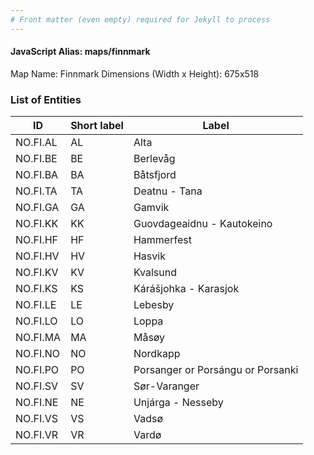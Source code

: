 ```yaml
---
# Front matter (even empty) required for Jekyll to process
---
```


#### JavaScript Alias: maps/finnmark

Map Name: Finnmark
Dimensions (Width x Height): 675x518





### List of Entities

ID | Short label | Label
---|---|---|
NO.FI.AL|AL|Alta
NO.FI.BE|BE|Berlevåg
NO.FI.BA|BA|Båtsfjord
NO.FI.TA|TA|Deatnu - Tana
NO.FI.GA|GA|Gamvik
NO.FI.KK|KK|Guovdageaidnu - Kautokeino
NO.FI.HF|HF|Hammerfest
NO.FI.HV|HV|Hasvik
NO.FI.KV|KV|Kvalsund
NO.FI.KS|KS|Kárášjohka - Karasjok
NO.FI.LE|LE|Lebesby
NO.FI.LO|LO|Loppa
NO.FI.MA|MA|Måsøy
NO.FI.NO|NO|Nordkapp
NO.FI.PO|PO|Porsanger or Porsángu or Porsanki
NO.FI.SV|SV|Sør-Varanger
NO.FI.NE|NE|Unjárga - Nesseby
NO.FI.VS|VS|Vadsø
NO.FI.VR|VR|Vardø

